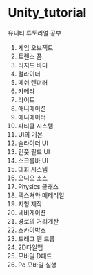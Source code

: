 # Unity_tutorial #
유니티 튜토리얼 공부

1. 게임 오브젝트
2. 트랜스 폼
3. 리지드 바디
4. 컬라이더
5. 메쉬 렌더러
6. 카메라
7. 라이트
8. 애니메이션
9. 에니메이터
10. 파티클 시스템
11. UI의 기본
12. 슬라이더 UI
13. 인풋 필드 UI
14. 스크롤바 UI
15. 대화 시스템
16. 오디오 소스
17. Physics 클래스
18. 텍스쳐와 메테리얼
19. 지형 제작
20. 네비게이션
21. 경로의 거리계산
22. 스카이박스
23. 드래그 앤 드롭
24. 2D타일맵
25. 모바일 D패드
26. Pc 모바일 실행
